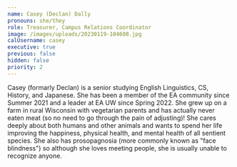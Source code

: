 ```yaml
---
name: Casey (Declan) Dally
pronouns: she/they
role: Treasurer, Campus Relations Coordinator
image: /images/uploads/20230119-104608.jpg
calUsername: casey
executive: true
previous: false
hidden: false
priority: 2
---
```

Casey (formarly Declan) is a senior studying English Linguistics, CS, History, and Japanese. She has been a member of the EA community since Summer 2021 and a leader at EA UW since Spring 2022. She grew up on a farm in rural Wisconsin with vegetarian parents and has actually never eaten meat (so no need to go through the pain of adjusting)! She cares deeply about both humans and other animals and wants to spend her life improving the happiness, physical health, and mental health of all sentient species. She also has prosopagnosia (more commonly known as "face blindness") so although she loves meeting people, she is usually unable to recognize anyone.